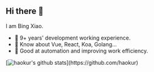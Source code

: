 ## Hi there 👋

I am Bing Xiao.

- 📆 9+ years' development working experience.
- 🤔 Know about Vue, React, Koa, Golang...
- 📌 Good at automation and improving work efficiency.




[![haokur's github stats](https://github-readme-stats.vercel.app/api?username=haokur&show_icons=true&bg_color=320,323031,84a59d&icon_color=b0c4b1&title_color=eec170&text_color=a2a392&include_all_commits=true")](https://github.com/haokur)
